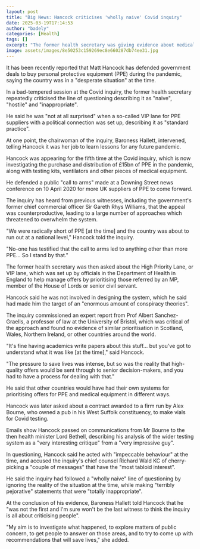 ```yaml
---
layout: post
title: "Big News: Hancock criticises 'wholly naive' Covid inquiry"
date: 2025-03-19T17:14:53
author: "badely"
categories: [Health]
tags: []
excerpt: "The former health secretary was giving evidence about medical equipment deals during the pandemic."
image: assets/images/8e50253c159269ec8e660287db74ee31.jpg
---
```


It has been recently reported that Matt Hancock has defended government deals to buy personal protective equipment (PPE) during the pandemic, saying the country was in a "desperate situation" at the time.

In a bad-tempered session at the Covid inquiry, the former health secretary repeatedly criticised the line of questioning describing it as "naive", "hostile" and "inappropriate".

He said he was "not at all surprised" when a so-called VIP lane for PPE suppliers with a political connection was set up, describing it as "standard practice".

At one point, the chairwoman of the inquiry, Baroness Hallett, intervened, telling Hancock it was her job to learn lessons for any future pandemic.

Hancock was appearing for the fifth time at the Covid inquiry, which is now investigating the purchase and distribution of £15bn of PPE in the pandemic, along with testing kits, ventilators and other pieces of medical equipment.

He defended a public "call to arms" made at a Downing Street news conference on 10 April 2020 for more UK suppliers of PPE to come forward.

The inquiry has heard from previous witnesses, including the government's former chief commercial officer Sir Gareth Rhys Williams, that the appeal was counterproductive, leading to a large number of approaches which threatened to overwhelm the system.

"We were radically short of PPE [at the time] and the country was about to run out at a national level," Hancock told the inquiry.

"No-one has testified that the call to arms led to anything other than more PPE… So I stand by that."

The former health secretary was then asked about the High Priority Lane, or VIP lane, which was set up by officials in the Department of Health in England to help manage offers by prioritising those referred by an MP, member of the House of Lords or senior civil servant.

Hancock said he was not involved in designing the system, which he said had made him the target of an "enormous amount of conspiracy theories".

The inquiry commissioned an expert report from Prof Albert Sanchez-Graells, a professor of law at the University of Bristol, which was critical of the approach and found no evidence of similar prioritisation in Scotland, Wales, Northern Ireland, or  other countries around the world.

"It's fine having academics write papers about this stuff… but you've got to understand what it was like [at the time]," said Hancock.

"The pressure to save lives was intense, but so was the reality that high-quality offers would be sent through to senior decision-makers, and you had to have a process for dealing with that."

He said that other countries would have had their own systems for prioritising offers for PPE and medical equipment in different ways.

Hancock was later asked about a contract awarded to a firm run by Alex Bourne, who owned a pub in his West Suffolk constituency, to make vials for Covid testing.

Emails show Hancock passed on communications from Mr Bourne to the then health minister Lord Bethell, describing his analysis of the wider testing system as a "very interesting critique" from a "very impressive guy".

In questioning, Hancock said he acted with "impeccable behaviour" at the time, and accused the inquiry's chief counsel Richard Wald KC of cherry-picking a "couple of messages" that have the "most tabloid interest".

He said the inquiry had followed a "wholly naive" line of questioning by ignoring the reality of the situation at the time, while making "terribly pejorative" statements that were "totally inappropriate".

At the conclusion of his evidence, Baroness Hallett told Hancock that he "was not the first and I'm sure won't be the last witness to think the inquiry is all about criticising people".

"My aim is to investigate what happened, to explore matters of public concern, to get people to answer on those areas, and to try to come up with recommendations that will save lives," she added.

